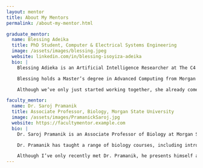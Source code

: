 ```yaml
---
layout: mentor
title: About My Mentors
permalink: /about-my-mentor.html

graduate_mentor:
  name: Blessing Adeika
  title: PhD Student, Computer & Electrical Systems Engineering
  image: /assets/images/blessing.jpeg
  website: linkedin.com/in/blessing-isoyiza-adeika
  bio: |
    Blessing Adieka is an Artificial Intelligence Researcher at The C4 Lab at Morgan State University and a Certified Artificial Intelligence Engineer (AiE™). With a strong foundation in deep learning, computer vision, and Python programming, her work explores cutting-edge applications of AI in fields like neuroengineering, education, and healthcare. She has contributed to impactful projects ranging from plant disease detection using AI to privacy-focused social media research.

    Blessing holds a Master’s degree in Advanced Computing from Morgan State University, where she maintained a 4.0 GPA. Her research has been recognized at national conferences, and she has also served as a mentor in various AI/ML programs, helping students grow their technical and communication skills.

    Although we’ve only just started working together, she already comes across as kind, approachable, and enthusiastic about sharing her knowledge. I’m excited to learn more from her as the program continues and to gain insights from her unique experiences in the world of AI and data science.

faculty_mentor:
  name: Dr. Saroj Pramanik
  title: Associate Professor, Biology, Morgan State University
  image: /assets/images/PramanickSaroj.jpg
  website: https://facultymentor.example.com
  bio: |
    Dr. Saroj Pramanik is an Associate Professor of Biology at Morgan State University with a Ph.D. in Biochemistry from the Indian Agricultural Research Institute in New Delhi. His extensive research spans bioremediation, somatic embryogenesis, protein synthesis, and cancer drug development. He is particularly interested in translational control of gene expression during cellular differentiation and the use of plant-microbial systems to remediate toxic chemicals.

    Dr. Pramanik has taught a range of biology courses, including introductory biology for non-majors and advanced topics in plant physiology and biotechnology. His research has been widely published in peer-reviewed journals, covering subjects from cancer therapeutics to molecular biology and plant science. He is actively involved in developing biomarkers for cancer detection and exploring new chemotherapeutic compounds.

    Although I’ve only recently met Dr. Pramanik, he presents himself as knowledgeable and approachable. I’m looking forward to learning from his deep expertise in molecular biology and biochemistry, and gaining insight into how lab research can contribute to real-world medical and environmental solutions.
---
```

